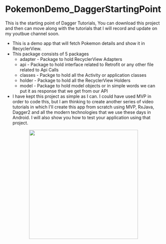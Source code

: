 # PokemonDemo_DaggerStartingPoint
This is the starting point of Dagger Tutorials, You can download this project and then can move along with the tutorials that I will record and update on my youtbue channel soon.
- This is a demo app that will fetch Pokemon details and show it in RecyclerView.
- This package consists of 5 packages
  * adapter - Package to hold RecyclerView Adapters
  * api - Package to hold interface related to Retrofit or any other file related to Api Calls
  * classes - Packge to hold all the Activity or application classes
  * holder - Package to hold all the RecyclerView Holders
  * model - Package to hold model objects or in simple words we can put it as response that we get from our API
- I have kept this project as simple as I can. I could have used MVP in order to code this, but I am thinking to create another series of video tutorials in which I'll create this app from scratch using MVP, RxJava, Dagger2 and all the modern technologies that we use these days in Android. I will also show you how to test your application using that project.

<p align="center">
<img src="https://github.com/kjain9878/PokemonDemo_DaggerStartingPoint/blob/master/Screenshot_1.png" width="350"/>
</p>
